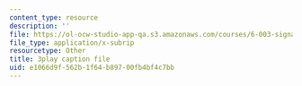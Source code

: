 ```yaml
---
content_type: resource
description: ''
file: https://ol-ocw-studio-app-qa.s3.amazonaws.com/courses/6-003-signals-and-systems-fall-2011/e1066d9f562b1f64b89700fb4bf4c7bb_iWZNTM139xQ.srt
file_type: application/x-subrip
resourcetype: Other
title: 3play caption file
uid: e1066d9f-562b-1f64-b897-00fb4bf4c7bb
---
```

